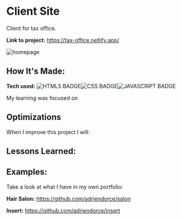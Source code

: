# Client Site


Client for tax office.

**Link to project:** https://tax-office.netlify.app/

![homepage](https://user-images.githubusercontent.com/117544619/229135211-34f41c29-5535-478c-b4a4-c4c39b593618.gif)


## How It's Made:

**Tech used:** ![HTML5 BADGE](https://img.shields.io/static/v1?label=|&message=HTML5&color=23555f&style=plastic&logo=html5)![CSS BADGE](https://img.shields.io/static/v1?label=|&message=CSS3&color=285f65&style=plastic&logo=css3)![JAVASCRIPT BADGE](https://img.shields.io/static/v1?label=|&message=JAVASCRIPT&color=3c7f5d&style=plastic&logo=javascript)

My learning was focused on 

## Optimizations

When I improve this project I will:

## Lessons Learned:




## Examples:
Take a look at what I have in my own portfolio:

**Hair Salon:** https://github.com/adriendorce/salon

**Insert:** https://github.com/adriendorce/insert



